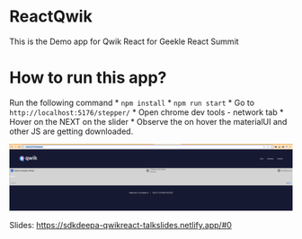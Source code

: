 # ReactQwik
This is the Demo app for Qwik React for Geekle React Summit
# How to run this app?
Run the following command 
    * `npm install`
    * `npm run start`
    * Go to `http://localhost:5176/stepper/`
    * Open chrome dev tools - network tab
    * Hover on the NEXT on the slider 
    * Observe the on hover the materialUI and other JS are getting downloaded.
  
![output](Screenshot%202023-11-07%20at%2012.57.08%20AM.png)

Slides: https://sdkdeepa-qwikreact-talkslides.netlify.app/#0